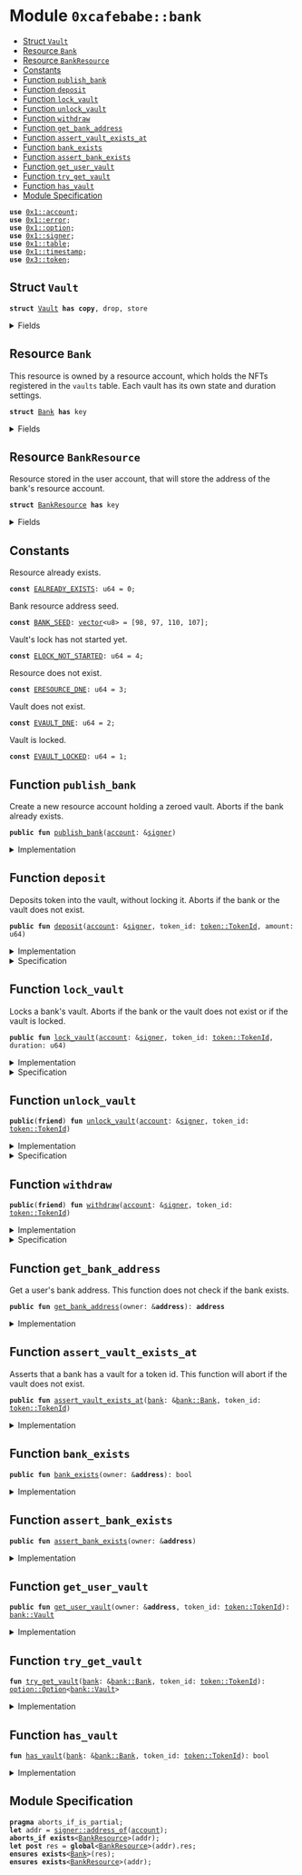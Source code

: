 
<a name="0xcafebabe_bank"></a>

# Module `0xcafebabe::bank`



-  [Struct `Vault`](#0xcafebabe_bank_Vault)
-  [Resource `Bank`](#0xcafebabe_bank_Bank)
-  [Resource `BankResource`](#0xcafebabe_bank_BankResource)
-  [Constants](#@Constants_0)
-  [Function `publish_bank`](#0xcafebabe_bank_publish_bank)
-  [Function `deposit`](#0xcafebabe_bank_deposit)
-  [Function `lock_vault`](#0xcafebabe_bank_lock_vault)
-  [Function `unlock_vault`](#0xcafebabe_bank_unlock_vault)
-  [Function `withdraw`](#0xcafebabe_bank_withdraw)
-  [Function `get_bank_address`](#0xcafebabe_bank_get_bank_address)
-  [Function `assert_vault_exists_at`](#0xcafebabe_bank_assert_vault_exists_at)
-  [Function `bank_exists`](#0xcafebabe_bank_bank_exists)
-  [Function `assert_bank_exists`](#0xcafebabe_bank_assert_bank_exists)
-  [Function `get_user_vault`](#0xcafebabe_bank_get_user_vault)
-  [Function `try_get_vault`](#0xcafebabe_bank_try_get_vault)
-  [Function `has_vault`](#0xcafebabe_bank_has_vault)
-  [Module Specification](#@Module_Specification_1)


<pre><code><b>use</b> <a href="">0x1::account</a>;
<b>use</b> <a href="">0x1::error</a>;
<b>use</b> <a href="">0x1::option</a>;
<b>use</b> <a href="">0x1::signer</a>;
<b>use</b> <a href="">0x1::table</a>;
<b>use</b> <a href="">0x1::timestamp</a>;
<b>use</b> <a href="">0x3::token</a>;
</code></pre>



<a name="0xcafebabe_bank_Vault"></a>

## Struct `Vault`



<pre><code><b>struct</b> <a href="bank.md#0xcafebabe_bank_Vault">Vault</a> <b>has</b> <b>copy</b>, drop, store
</code></pre>



<details>
<summary>Fields</summary>


<dl>
<dt>
<code>locked: bool</code>
</dt>
<dd>

</dd>
<dt>
<code>duration: u64</code>
</dt>
<dd>

</dd>
<dt>
<code>start_ts: <a href="_Option">option::Option</a>&lt;u64&gt;</code>
</dt>
<dd>

</dd>
</dl>


</details>

<a name="0xcafebabe_bank_Bank"></a>

## Resource `Bank`

This resource is owned by a resource account, which holds the NFTs
registered in the <code>vaults</code> table.
Each vault has its own state and duration settings.


<pre><code><b>struct</b> <a href="bank.md#0xcafebabe_bank_Bank">Bank</a> <b>has</b> key
</code></pre>



<details>
<summary>Fields</summary>


<dl>
<dt>
<code>vaults: <a href="_Table">table::Table</a>&lt;<a href="_TokenId">token::TokenId</a>, <a href="bank.md#0xcafebabe_bank_Vault">bank::Vault</a>&gt;</code>
</dt>
<dd>

</dd>
<dt>
<code>sign_cap: <a href="_SignerCapability">account::SignerCapability</a></code>
</dt>
<dd>

</dd>
</dl>


</details>

<a name="0xcafebabe_bank_BankResource"></a>

## Resource `BankResource`

Resource stored in the user account, that will store the address of
the bank's resource account.


<pre><code><b>struct</b> <a href="bank.md#0xcafebabe_bank_BankResource">BankResource</a> <b>has</b> key
</code></pre>



<details>
<summary>Fields</summary>


<dl>
<dt>
<code>res: <b>address</b></code>
</dt>
<dd>

</dd>
</dl>


</details>

<a name="@Constants_0"></a>

## Constants


<a name="0xcafebabe_bank_EALREADY_EXISTS"></a>

Resource already exists.


<pre><code><b>const</b> <a href="bank.md#0xcafebabe_bank_EALREADY_EXISTS">EALREADY_EXISTS</a>: u64 = 0;
</code></pre>



<a name="0xcafebabe_bank_BANK_SEED"></a>

Bank resource address seed.


<pre><code><b>const</b> <a href="bank.md#0xcafebabe_bank_BANK_SEED">BANK_SEED</a>: <a href="">vector</a>&lt;u8&gt; = [98, 97, 110, 107];
</code></pre>



<a name="0xcafebabe_bank_ELOCK_NOT_STARTED"></a>

Vault's lock has not started yet.


<pre><code><b>const</b> <a href="bank.md#0xcafebabe_bank_ELOCK_NOT_STARTED">ELOCK_NOT_STARTED</a>: u64 = 4;
</code></pre>



<a name="0xcafebabe_bank_ERESOURCE_DNE"></a>

Resource does not exist.


<pre><code><b>const</b> <a href="bank.md#0xcafebabe_bank_ERESOURCE_DNE">ERESOURCE_DNE</a>: u64 = 3;
</code></pre>



<a name="0xcafebabe_bank_EVAULT_DNE"></a>

Vault does not exist.


<pre><code><b>const</b> <a href="bank.md#0xcafebabe_bank_EVAULT_DNE">EVAULT_DNE</a>: u64 = 2;
</code></pre>



<a name="0xcafebabe_bank_EVAULT_LOCKED"></a>

Vault is locked.


<pre><code><b>const</b> <a href="bank.md#0xcafebabe_bank_EVAULT_LOCKED">EVAULT_LOCKED</a>: u64 = 1;
</code></pre>



<a name="0xcafebabe_bank_publish_bank"></a>

## Function `publish_bank`

Create a new resource account holding a zeroed vault.
Aborts if the bank already exists.


<pre><code><b>public</b> <b>fun</b> <a href="bank.md#0xcafebabe_bank_publish_bank">publish_bank</a>(<a href="">account</a>: &<a href="">signer</a>)
</code></pre>



<details>
<summary>Implementation</summary>


<pre><code><b>public</b> entry <b>fun</b> <a href="bank.md#0xcafebabe_bank_publish_bank">publish_bank</a>(<a href="">account</a>: &<a href="">signer</a>) {
    <b>assert</b>!(
        !<b>exists</b>&lt;<a href="bank.md#0xcafebabe_bank_BankResource">BankResource</a>&gt;(<a href="_address_of">signer::address_of</a>(<a href="">account</a>)),
        <a href="_already_exists">error::already_exists</a>(<a href="bank.md#0xcafebabe_bank_EALREADY_EXISTS">EALREADY_EXISTS</a>)
    );

    <b>let</b> (resource, sign_cap) =
        <a href="_create_resource_account">account::create_resource_account</a>(<a href="">account</a>, <a href="bank.md#0xcafebabe_bank_BANK_SEED">BANK_SEED</a>);

    <b>assert</b>!(
        !<b>exists</b>&lt;<a href="bank.md#0xcafebabe_bank_Bank">Bank</a>&gt;(<a href="_address_of">signer::address_of</a>(&resource)),
        <a href="_already_exists">error::already_exists</a>(<a href="bank.md#0xcafebabe_bank_EALREADY_EXISTS">EALREADY_EXISTS</a>)
    );

    <b>move_to</b>(&resource, <a href="bank.md#0xcafebabe_bank_Bank">Bank</a> {
        vaults: <a href="_new">table::new</a>(),
        sign_cap,
    });

    <b>move_to</b>(<a href="">account</a>, <a href="bank.md#0xcafebabe_bank_BankResource">BankResource</a> {
        res: <a href="_address_of">signer::address_of</a>(&resource)
    });
}
</code></pre>



</details>

<a name="0xcafebabe_bank_deposit"></a>

## Function `deposit`

Deposits token into the vault, without locking it.
Aborts if the bank or the vault does not exist.


<pre><code><b>public</b> <b>fun</b> <a href="bank.md#0xcafebabe_bank_deposit">deposit</a>(<a href="">account</a>: &<a href="">signer</a>, token_id: <a href="_TokenId">token::TokenId</a>, amount: u64)
</code></pre>



<details>
<summary>Implementation</summary>


<pre><code><b>public</b> entry <b>fun</b> <a href="bank.md#0xcafebabe_bank_deposit">deposit</a>(
    <a href="">account</a>: &<a href="">signer</a>,
    token_id: <a href="_TokenId">token::TokenId</a>,
    amount: u64
) <b>acquires</b> <a href="bank.md#0xcafebabe_bank_Bank">Bank</a>, <a href="bank.md#0xcafebabe_bank_BankResource">BankResource</a> {
    <b>let</b> addr = <a href="_address_of">signer::address_of</a>(<a href="">account</a>);
    <b>let</b> bank_address = <a href="bank.md#0xcafebabe_bank_get_bank_address">get_bank_address</a>(&addr);

    <a href="bank.md#0xcafebabe_bank_assert_bank_exists">assert_bank_exists</a>(&addr);

    <b>let</b> token_vault = <a href="bank.md#0xcafebabe_bank_try_get_vault">try_get_vault</a>(<b>borrow_global</b>&lt;<a href="bank.md#0xcafebabe_bank_Bank">Bank</a>&gt;(bank_address), token_id);
    <b>let</b> <a href="bank.md#0xcafebabe_bank">bank</a> = <b>borrow_global_mut</b>&lt;<a href="bank.md#0xcafebabe_bank_Bank">Bank</a>&gt;(bank_address);

    <b>if</b> (<a href="_is_none">option::is_none</a>(&token_vault)) {
        <a href="_add">table::add</a>(&<b>mut</b> <a href="bank.md#0xcafebabe_bank">bank</a>.vaults, token_id, <a href="bank.md#0xcafebabe_bank_Vault">Vault</a> {
            duration: 0,
            locked: <b>false</b>,
            start_ts: <a href="_none">option::none</a>(),
        });
    } <b>else</b> {
        <b>let</b> token_vault = <a href="_borrow">option::borrow</a>(&token_vault);
        <b>assert</b>!(!token_vault.locked, <a href="_invalid_state">error::invalid_state</a>(<a href="bank.md#0xcafebabe_bank_EVAULT_LOCKED">EVAULT_LOCKED</a>));
    };

    <b>let</b> bank_signer = <a href="_create_signer_with_capability">account::create_signer_with_capability</a>(
        &<a href="bank.md#0xcafebabe_bank">bank</a>.sign_cap
    );

    <a href="_direct_transfer">token::direct_transfer</a>(<a href="">account</a>, &bank_signer, token_id, amount);
}
</code></pre>



</details>

<details>
<summary>Specification</summary>



<pre><code><b>pragma</b> aborts_if_is_partial;
<b>include</b> <a href="bank.md#0xcafebabe_bank_BankDNEAborts">BankDNEAborts</a>;
<b>let</b> addr = <a href="_address_of">signer::address_of</a>(<a href="">account</a>);
<b>let</b> res = <b>global</b>&lt;<a href="bank.md#0xcafebabe_bank_BankResource">BankResource</a>&gt;(addr).res;
<b>let</b> vaults = <b>global</b>&lt;<a href="bank.md#0xcafebabe_bank_Bank">Bank</a>&gt;(res).vaults;
<b>aborts_if</b> <a href="_spec_contains">table::spec_contains</a>(vaults, token_id)
    && <a href="_spec_get">table::spec_get</a>(vaults, token_id).locked;
</code></pre>




<a name="0xcafebabe_bank_balance_of"></a>


<pre><code><b>fun</b> <a href="bank.md#0xcafebabe_bank_balance_of">balance_of</a>(owner: <b>address</b>, id: <a href="_TokenId">token::TokenId</a>): u64 {
   <b>let</b> token_store = <b>global</b>&lt;<a href="_TokenStore">token::TokenStore</a>&gt;(owner);
   <b>if</b> (<a href="_spec_contains">table::spec_contains</a>(token_store.tokens, id)) {
       <a href="_spec_get">table::spec_get</a>(token_store.tokens, id).amount
   } <b>else</b> {
       0
   }
}
</code></pre>



</details>

<a name="0xcafebabe_bank_lock_vault"></a>

## Function `lock_vault`

Locks a bank's vault.
Aborts if the bank or the vault does not exist or if the vault is locked.


<pre><code><b>public</b> <b>fun</b> <a href="bank.md#0xcafebabe_bank_lock_vault">lock_vault</a>(<a href="">account</a>: &<a href="">signer</a>, token_id: <a href="_TokenId">token::TokenId</a>, duration: u64)
</code></pre>



<details>
<summary>Implementation</summary>


<pre><code><b>public</b> entry <b>fun</b> <a href="bank.md#0xcafebabe_bank_lock_vault">lock_vault</a>(
    <a href="">account</a>: &<a href="">signer</a>,
    token_id: <a href="_TokenId">token::TokenId</a>,
    duration: u64
) <b>acquires</b> <a href="bank.md#0xcafebabe_bank_Bank">Bank</a>, <a href="bank.md#0xcafebabe_bank_BankResource">BankResource</a> {
    <b>let</b> addr = <a href="_address_of">signer::address_of</a>(<a href="">account</a>);
    <b>let</b> bank_address = <a href="bank.md#0xcafebabe_bank_get_bank_address">get_bank_address</a>(&addr);
    <a href="bank.md#0xcafebabe_bank_assert_bank_exists">assert_bank_exists</a>(&addr);
    <a href="bank.md#0xcafebabe_bank_assert_vault_exists_at">assert_vault_exists_at</a>(<b>borrow_global</b>&lt;<a href="bank.md#0xcafebabe_bank_Bank">Bank</a>&gt;(bank_address), token_id);

    <b>let</b> bank_mut = <b>borrow_global_mut</b>&lt;<a href="bank.md#0xcafebabe_bank_Bank">Bank</a>&gt;(bank_address);
    <b>let</b> vault_mut = <a href="_borrow_mut">table::borrow_mut</a>(&<b>mut</b> bank_mut.vaults, token_id);

    <b>assert</b>!(!vault_mut.locked, <a href="_invalid_state">error::invalid_state</a>(<a href="bank.md#0xcafebabe_bank_EVAULT_LOCKED">EVAULT_LOCKED</a>));

    *vault_mut = <a href="bank.md#0xcafebabe_bank_Vault">Vault</a> {
        duration,
        locked: <b>true</b>,
        start_ts: <a href="_some">option::some</a>(<a href="_now_seconds">timestamp::now_seconds</a>()),
    };
}
</code></pre>



</details>

<details>
<summary>Specification</summary>



<pre><code><b>pragma</b> aborts_if_is_partial;
<b>include</b> <a href="bank.md#0xcafebabe_bank_BankDNEAborts">BankDNEAborts</a>;
<b>let</b> addr = <a href="_address_of">signer::address_of</a>(<a href="">account</a>);
<b>let</b> res = <b>global</b>&lt;<a href="bank.md#0xcafebabe_bank_BankResource">BankResource</a>&gt;(addr).res;
<b>let</b> vaults = <b>global</b>&lt;<a href="bank.md#0xcafebabe_bank_Bank">Bank</a>&gt;(res).vaults;
<b>aborts_if</b> !<a href="_spec_contains">table::spec_contains</a>(vaults, token_id);
</code></pre>



</details>

<a name="0xcafebabe_bank_unlock_vault"></a>

## Function `unlock_vault`



<pre><code><b>public</b>(<b>friend</b>) <b>fun</b> <a href="bank.md#0xcafebabe_bank_unlock_vault">unlock_vault</a>(<a href="">account</a>: &<a href="">signer</a>, token_id: <a href="_TokenId">token::TokenId</a>)
</code></pre>



<details>
<summary>Implementation</summary>


<pre><code><b>public</b>(<b>friend</b>) entry <b>fun</b> <a href="bank.md#0xcafebabe_bank_unlock_vault">unlock_vault</a>(
    <a href="">account</a>: &<a href="">signer</a>,
    token_id: <a href="_TokenId">token::TokenId</a>
) <b>acquires</b> <a href="bank.md#0xcafebabe_bank_Bank">Bank</a>, <a href="bank.md#0xcafebabe_bank_BankResource">BankResource</a> {
    <b>let</b> addr = <a href="_address_of">signer::address_of</a>(<a href="">account</a>);
    <b>let</b> bank_address = <a href="bank.md#0xcafebabe_bank_get_bank_address">get_bank_address</a>(&addr);

    <a href="bank.md#0xcafebabe_bank_assert_bank_exists">assert_bank_exists</a>(&addr);
    <a href="bank.md#0xcafebabe_bank_assert_vault_exists_at">assert_vault_exists_at</a>(<b>borrow_global</b>&lt;<a href="bank.md#0xcafebabe_bank_Bank">Bank</a>&gt;(bank_address), token_id);

    <b>let</b> bank_ref = <b>borrow_global_mut</b>&lt;<a href="bank.md#0xcafebabe_bank_Bank">Bank</a>&gt;(bank_address);
    <b>let</b> vault_ref = <a href="_borrow_mut">table::borrow_mut</a>(&<b>mut</b> bank_ref.vaults, token_id);

    <b>assert</b>!(
        <a href="_is_some">option::is_some</a>(&vault_ref.start_ts),
        <a href="_invalid_state">error::invalid_state</a>(<a href="bank.md#0xcafebabe_bank_ELOCK_NOT_STARTED">ELOCK_NOT_STARTED</a>)
    );

    <b>let</b> now_ts = <a href="_now_seconds">timestamp::now_seconds</a>();
    <b>let</b> end_ts = (*<a href="_borrow">option::borrow</a>(&vault_ref.start_ts)) + vault_ref.duration;
    <b>assert</b>!(now_ts &gt;= end_ts, <a href="_invalid_state">error::invalid_state</a>(<a href="bank.md#0xcafebabe_bank_EVAULT_LOCKED">EVAULT_LOCKED</a>));

    *vault_ref = <a href="bank.md#0xcafebabe_bank_Vault">Vault</a> {
        duration: 0,
        locked: <b>false</b>,
        start_ts: <a href="_none">option::none</a>(),
    };
}
</code></pre>



</details>

<details>
<summary>Specification</summary>



<pre><code><b>pragma</b> aborts_if_is_partial;
<b>include</b> <a href="bank.md#0xcafebabe_bank_BankDNEAborts">BankDNEAborts</a>;
<b>let</b> addr = <a href="_address_of">signer::address_of</a>(<a href="">account</a>);
<b>let</b> res = <b>global</b>&lt;<a href="bank.md#0xcafebabe_bank_BankResource">BankResource</a>&gt;(addr).res;
<b>let</b> vaults = <b>global</b>&lt;<a href="bank.md#0xcafebabe_bank_Bank">Bank</a>&gt;(res).vaults;
<b>aborts_if</b> !<a href="_spec_contains">table::spec_contains</a>(vaults, token_id);
<b>aborts_if</b> <a href="_is_none">option::is_none</a>(
    <a href="_spec_get">table::spec_get</a>(vaults, token_id).start_ts
);
</code></pre>



</details>

<a name="0xcafebabe_bank_withdraw"></a>

## Function `withdraw`



<pre><code><b>public</b>(<b>friend</b>) <b>fun</b> <a href="bank.md#0xcafebabe_bank_withdraw">withdraw</a>(<a href="">account</a>: &<a href="">signer</a>, token_id: <a href="_TokenId">token::TokenId</a>)
</code></pre>



<details>
<summary>Implementation</summary>


<pre><code><b>public</b>(<b>friend</b>) entry <b>fun</b> <a href="bank.md#0xcafebabe_bank_withdraw">withdraw</a>(
    <a href="">account</a>: &<a href="">signer</a>,
    token_id: <a href="_TokenId">token::TokenId</a>
) <b>acquires</b> <a href="bank.md#0xcafebabe_bank_Bank">Bank</a>, <a href="bank.md#0xcafebabe_bank_BankResource">BankResource</a> {
    <b>let</b> addr = <a href="_address_of">signer::address_of</a>(<a href="">account</a>);

    <b>let</b> bank_address = <a href="bank.md#0xcafebabe_bank_get_bank_address">get_bank_address</a>(&addr);
    <a href="bank.md#0xcafebabe_bank_assert_bank_exists">assert_bank_exists</a>(&addr);

    <b>let</b> bank_ref = <b>borrow_global</b>&lt;<a href="bank.md#0xcafebabe_bank_Bank">Bank</a>&gt;(bank_address);
    <a href="bank.md#0xcafebabe_bank_assert_vault_exists_at">assert_vault_exists_at</a>(bank_ref, token_id);

    <b>let</b> vault_ref = <a href="_borrow">table::borrow</a>(&bank_ref.vaults, token_id);
    <b>assert</b>!(!vault_ref.locked, <a href="_invalid_state">error::invalid_state</a>(<a href="bank.md#0xcafebabe_bank_EVAULT_LOCKED">EVAULT_LOCKED</a>));

    <b>let</b> bank_balance = <a href="_balance_of">token::balance_of</a>(bank_address, token_id);
    <b>let</b> bank_signature = <a href="_create_signer_with_capability">account::create_signer_with_capability</a>(
        &bank_ref.sign_cap
    );

    <a href="_direct_transfer">token::direct_transfer</a>(&bank_signature, <a href="">account</a>, token_id, bank_balance);

    // Destroy <a href="">token</a> vault.
    <b>let</b> bank_mut = <b>borrow_global_mut</b>&lt;<a href="bank.md#0xcafebabe_bank_Bank">Bank</a>&gt;(bank_address);
    <a href="_remove">table::remove</a>(&<b>mut</b> bank_mut.vaults, token_id);
}
</code></pre>



</details>

<details>
<summary>Specification</summary>



<pre><code><b>pragma</b> aborts_if_is_partial;
<b>include</b> <a href="bank.md#0xcafebabe_bank_BankDNEAborts">BankDNEAborts</a>;
<b>let</b> addr = <a href="_address_of">signer::address_of</a>(<a href="">account</a>);
<b>let</b> res = <b>global</b>&lt;<a href="bank.md#0xcafebabe_bank_BankResource">BankResource</a>&gt;(addr).res;
<b>let</b> vaults = <b>global</b>&lt;<a href="bank.md#0xcafebabe_bank_Bank">Bank</a>&gt;(res).vaults;
<b>let</b> vault = <a href="_spec_get">table::spec_get</a>(vaults, token_id);
<b>aborts_if</b> <a href="_spec_contains">table::spec_contains</a>(vaults, token_id)
    && vault.locked;
<b>let</b> <b>post</b> vaults_post = <b>global</b>&lt;<a href="bank.md#0xcafebabe_bank_Bank">Bank</a>&gt;(res).vaults;
<b>ensures</b> !<a href="_spec_contains">table::spec_contains</a>(vaults_post, token_id);
</code></pre>



</details>

<a name="0xcafebabe_bank_get_bank_address"></a>

## Function `get_bank_address`

Get a user's bank address.
This function does not check if the bank exists.


<pre><code><b>public</b> <b>fun</b> <a href="bank.md#0xcafebabe_bank_get_bank_address">get_bank_address</a>(owner: &<b>address</b>): <b>address</b>
</code></pre>



<details>
<summary>Implementation</summary>


<pre><code><b>public</b> <b>fun</b> <a href="bank.md#0xcafebabe_bank_get_bank_address">get_bank_address</a>(owner: &<b>address</b>): <b>address</b> <b>acquires</b> <a href="bank.md#0xcafebabe_bank_BankResource">BankResource</a> {
    <b>borrow_global</b>&lt;<a href="bank.md#0xcafebabe_bank_BankResource">BankResource</a>&gt;(*owner).res
}
</code></pre>



</details>

<a name="0xcafebabe_bank_assert_vault_exists_at"></a>

## Function `assert_vault_exists_at`

Asserts that a bank has a vault for a token id.
This function will abort if the vault does not exist.


<pre><code><b>public</b> <b>fun</b> <a href="bank.md#0xcafebabe_bank_assert_vault_exists_at">assert_vault_exists_at</a>(<a href="bank.md#0xcafebabe_bank">bank</a>: &<a href="bank.md#0xcafebabe_bank_Bank">bank::Bank</a>, token_id: <a href="_TokenId">token::TokenId</a>)
</code></pre>



<details>
<summary>Implementation</summary>


<pre><code><b>public</b> <b>fun</b> <a href="bank.md#0xcafebabe_bank_assert_vault_exists_at">assert_vault_exists_at</a>(<a href="bank.md#0xcafebabe_bank">bank</a>: &<a href="bank.md#0xcafebabe_bank_Bank">Bank</a>, token_id: <a href="_TokenId">token::TokenId</a>) {
    <b>assert</b>!(<a href="bank.md#0xcafebabe_bank_has_vault">has_vault</a>(<a href="bank.md#0xcafebabe_bank">bank</a>, token_id), <a href="_not_found">error::not_found</a>(<a href="bank.md#0xcafebabe_bank_EVAULT_DNE">EVAULT_DNE</a>));
}
</code></pre>



</details>

<a name="0xcafebabe_bank_bank_exists"></a>

## Function `bank_exists`



<pre><code><b>public</b> <b>fun</b> <a href="bank.md#0xcafebabe_bank_bank_exists">bank_exists</a>(owner: &<b>address</b>): bool
</code></pre>



<details>
<summary>Implementation</summary>


<pre><code><b>public</b> <b>fun</b> <a href="bank.md#0xcafebabe_bank_bank_exists">bank_exists</a>(owner: &<b>address</b>): bool {
    <b>exists</b>&lt;<a href="bank.md#0xcafebabe_bank_BankResource">BankResource</a>&gt;(*owner)
}
</code></pre>



</details>

<a name="0xcafebabe_bank_assert_bank_exists"></a>

## Function `assert_bank_exists`



<pre><code><b>public</b> <b>fun</b> <a href="bank.md#0xcafebabe_bank_assert_bank_exists">assert_bank_exists</a>(owner: &<b>address</b>)
</code></pre>



<details>
<summary>Implementation</summary>


<pre><code><b>public</b> <b>fun</b> <a href="bank.md#0xcafebabe_bank_assert_bank_exists">assert_bank_exists</a>(owner: &<b>address</b>) {
    <b>assert</b>!(<b>exists</b>&lt;<a href="bank.md#0xcafebabe_bank_BankResource">BankResource</a>&gt;(*owner), <a href="_not_found">error::not_found</a>(<a href="bank.md#0xcafebabe_bank_ERESOURCE_DNE">ERESOURCE_DNE</a>));
}
</code></pre>



</details>

<a name="0xcafebabe_bank_get_user_vault"></a>

## Function `get_user_vault`



<pre><code><b>public</b> <b>fun</b> <a href="bank.md#0xcafebabe_bank_get_user_vault">get_user_vault</a>(owner: &<b>address</b>, token_id: <a href="_TokenId">token::TokenId</a>): <a href="bank.md#0xcafebabe_bank_Vault">bank::Vault</a>
</code></pre>



<details>
<summary>Implementation</summary>


<pre><code><b>public</b> <b>fun</b> <a href="bank.md#0xcafebabe_bank_get_user_vault">get_user_vault</a>(
    owner: &<b>address</b>,
    token_id: <a href="_TokenId">token::TokenId</a>
): <a href="bank.md#0xcafebabe_bank_Vault">Vault</a> <b>acquires</b> <a href="bank.md#0xcafebabe_bank_BankResource">BankResource</a>, <a href="bank.md#0xcafebabe_bank_Bank">Bank</a> {
    <a href="bank.md#0xcafebabe_bank_assert_bank_exists">assert_bank_exists</a>(owner);
    <b>let</b> bank_address = <a href="bank.md#0xcafebabe_bank_get_bank_address">get_bank_address</a>(owner);
    <b>let</b> <a href="bank.md#0xcafebabe_bank">bank</a> = <b>borrow_global</b>&lt;<a href="bank.md#0xcafebabe_bank_Bank">Bank</a>&gt;(bank_address);
    <b>assert</b>!(<a href="bank.md#0xcafebabe_bank_has_vault">has_vault</a>(<a href="bank.md#0xcafebabe_bank">bank</a>, token_id), <a href="_not_found">error::not_found</a>(<a href="bank.md#0xcafebabe_bank_EVAULT_DNE">EVAULT_DNE</a>));
    *<a href="_borrow">table::borrow</a>(&<a href="bank.md#0xcafebabe_bank">bank</a>.vaults, token_id)
}
</code></pre>



</details>

<a name="0xcafebabe_bank_try_get_vault"></a>

## Function `try_get_vault`



<pre><code><b>fun</b> <a href="bank.md#0xcafebabe_bank_try_get_vault">try_get_vault</a>(<a href="bank.md#0xcafebabe_bank">bank</a>: &<a href="bank.md#0xcafebabe_bank_Bank">bank::Bank</a>, token_id: <a href="_TokenId">token::TokenId</a>): <a href="_Option">option::Option</a>&lt;<a href="bank.md#0xcafebabe_bank_Vault">bank::Vault</a>&gt;
</code></pre>



<details>
<summary>Implementation</summary>


<pre><code><b>fun</b> <a href="bank.md#0xcafebabe_bank_try_get_vault">try_get_vault</a>(<a href="bank.md#0xcafebabe_bank">bank</a>: &<a href="bank.md#0xcafebabe_bank_Bank">Bank</a>, token_id: <a href="_TokenId">token::TokenId</a>): Option&lt;<a href="bank.md#0xcafebabe_bank_Vault">Vault</a>&gt; {
    <b>if</b> (<a href="bank.md#0xcafebabe_bank_has_vault">has_vault</a>(<a href="bank.md#0xcafebabe_bank">bank</a>, token_id)) {
        <a href="_some">option::some</a>(*<a href="_borrow">table::borrow</a>(&<a href="bank.md#0xcafebabe_bank">bank</a>.vaults, token_id))
    } <b>else</b> {
        <a href="_none">option::none</a>()
    }
}
</code></pre>



</details>

<a name="0xcafebabe_bank_has_vault"></a>

## Function `has_vault`



<pre><code><b>fun</b> <a href="bank.md#0xcafebabe_bank_has_vault">has_vault</a>(<a href="bank.md#0xcafebabe_bank">bank</a>: &<a href="bank.md#0xcafebabe_bank_Bank">bank::Bank</a>, token_id: <a href="_TokenId">token::TokenId</a>): bool
</code></pre>



<details>
<summary>Implementation</summary>


<pre><code><b>fun</b> <a href="bank.md#0xcafebabe_bank_has_vault">has_vault</a>(<a href="bank.md#0xcafebabe_bank">bank</a>: &<a href="bank.md#0xcafebabe_bank_Bank">Bank</a>, token_id: <a href="_TokenId">token::TokenId</a>): bool {
    <a href="_contains">table::contains</a>(&<a href="bank.md#0xcafebabe_bank">bank</a>.vaults, token_id)
}
</code></pre>



</details>

<a name="@Module_Specification_1"></a>

## Module Specification



<pre><code><b>pragma</b> aborts_if_is_partial;
<b>let</b> addr = <a href="_address_of">signer::address_of</a>(<a href="">account</a>);
<b>aborts_if</b> <b>exists</b>&lt;<a href="bank.md#0xcafebabe_bank_BankResource">BankResource</a>&gt;(addr);
<b>let</b> <b>post</b> res = <b>global</b>&lt;<a href="bank.md#0xcafebabe_bank_BankResource">BankResource</a>&gt;(addr).res;
<b>ensures</b> <b>exists</b>&lt;<a href="bank.md#0xcafebabe_bank_Bank">Bank</a>&gt;(res);
<b>ensures</b> <b>exists</b>&lt;<a href="bank.md#0xcafebabe_bank_BankResource">BankResource</a>&gt;(addr);
</code></pre>
